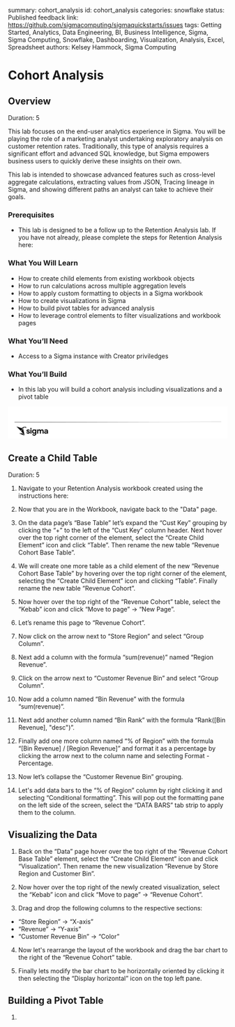 summary: cohort_analysis
id: cohort_analysis
categories: snowflake
status: Published
feedback link: https://github.com/sigmacomputing/sigmaquickstarts/issues
tags: Getting Started, Analytics, Data Engineering, BI, Business Intelligence, Sigma, Sigma Computing, Snowflake, Dashboarding, Visualization, Analysis, Excel, Spreadsheet
authors: Kelsey Hammock, Sigma Computing

# Cohort Analysis
<!-- ------------------------ -->
## Overview 
Duration: 5

 This lab focuses on the end-user analytics experience in Sigma. You will be playing the role of a marketing analyst undertaking exploratory analysis on customer retention rates. Traditionally, this type of analysis requires a significant effort and advanced SQL knowledge, but Sigma empowers business users to quickly derive these insights on their own.

This lab is intended to showcase advanced features such as cross-level aggregate calculations, extracting values from JSON, Tracing lineage in Sigma, and showing different paths an analyst can take to achieve their goals. 


### Prerequisites
- This lab is designed to be a follow up to the Retention Analysis lab. If you have not already, please complete the steps for Retention Analysis here:

### What You Will Learn 
- How to create child elements from existing workbook objects 
- How to run calculations across multiple aggregation levels 
- How to apply custom formatting to objects in a Sigma workbook
- How to create visualizations in Sigma 
- How to build pivot tables for advanced analysis  
- How to leverage control elements to filter visualizations and workbook pages 

### What You’ll Need 
- Access to a Sigma instance with Creator priviledges

### What You’ll Build 
- In this lab you will build a cohort analysis including visualizations and a pivot table

![Footer](assets/Sigma_Footer.png)
<!-- ------------------------ -->
## Create a Child Table 
Duration: 5


1. Navigate to your Retention Analysis workbook created using the instructions here: 

2. Now that you are in the Workbook, navigate back to the "Data" page. 

3. On the data page’s “Base Table” let’s expand the “Cust Key” grouping by clicking the “+” to the left of the “Cust Key” column header. Next hover over the top right corner of the element, select the “Create Child Element” icon and click “Table”. Then rename the new table “Revenue Cohort Base Table”.

4. We will create one more table as a child element of the new “Revenue Cohort Base Table” by hovering over the top right corner of the element, selecting the “Create Child Element” icon and clicking “Table”. Finally rename the new table “Revenue Cohort”.

5. Now hover over the top right of the “Revenue Cohort” table, select the “Kebab” icon and click “Move to page” → “New Page”.

6.  Let’s rename this page to “Revenue Cohort”.

7. Now click on the arrow next to “Store Region” and select “Group Column”.


8. Next add a column with the formula “sum(revenue)” named “Region Revenue”.

9. Click on the arrow next to “Customer Revenue Bin” and select “Group Column”.

10. Now add a column named “Bin Revenue” with the formula “sum(revenue)”.

11. Next add another column named “Bin Rank” with the formula “Rank([Bin Revenue], "desc")”.

12. Finally add one more column named “% of Region” with the formula “[Bin Revenue] / [Region Revenue]” and format it as a percentage by clicking the arrow next to the column name and selecting Format - Percentage.

13. Now let’s collapse the “Customer Revenue Bin” grouping.

14. Let's add data bars to the “% of Region” column by right clicking it and selecting “Conditional formatting”. This will pop out the formatting pane on the left side of the screen, select the “DATA BARS” tab strip to apply them to the column.

## Visualizing the Data


1.  Back on the “Data” page hover over the top right of the “Revenue Cohort Base Table” element, select the “Create Child Element” icon and click “Visualization”. Then rename the new visualization “Revenue by Store Region and Customer Bin”.

2. Now hover over the top right of the newly created visualization, select the “Kebab” icon and click “Move to page” → “Revenue Cohort”.

3. Drag and drop the following columns to the respective sections:
- “Store Region” → “X-axis”
- “Revenue” → “Y-axis”
- “Customer Revenue Bin” → “Color”

4. Now let's rearrange the layout of the workbook and drag the bar chart to the right of the “Revenue Cohort” table.

5. Finally lets modify the bar chart to be horizontally oriented by clicking it then selecting the “Display horizontal” icon on the top left pane.

## Building a Pivot Table

1. 

 
  